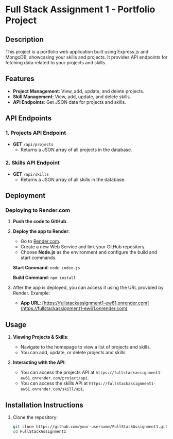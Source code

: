 # Full Stack Assignment 1 - Portfolio Project

## Description

This project is a portfolio web application built using Express.js and MongoDB, showcasing your skills and projects. It provides API endpoints for fetching data related to your projects and skills.

## Features

- **Project Management**: View, add, update, and delete projects.
- **Skill Management**: View, add, update, and delete skills.
- **API Endpoints**: Get JSON data for projects and skills.

## API Endpoints

### 1. Projects API Endpoint
- **GET** `/api/projects`
  - Returns a JSON array of all projects in the database.


### 2. Skills API Endpoint
- **GET** `/api/skills`
  - Returns a JSON array of all skills in the database.
  
## Deployment

### Deploying to Render.com

1. **Push the code to GitHub**.
2. **Deploy the app to Render**:
   - Go to [Render.com](https://render.com).
   - Create a new Web Service and link your GitHub repository.
   - Choose **Node.js** as the environment and configure the build and start commands.

   **Start Command**: `node index.js`
   
   **Build Command**: `npm install`

3. After the app is deployed, you can access it using the URL provided by Render. Example:
   - **App URL**: [https://fullstackassignment1-ew61.onrender.com](https://fullstackassignment1-ew61.onrender.com)

## Usage

1. **Viewing Projects & Skills**:
   - Navigate to the homepage to view a list of projects and skills.
   - You can add, update, or delete projects and skills.

2. **Interacting with the API**:
   - You can access the projects API at `https://fullstackassignment1-ew61.onrender.com/project/api`.
   - You can access the skills API at `https://fullstackassignment1-ew61.onrender.com/skill/api`.

## Installation Instructions

1. Clone the repository:
   ```bash
   git clone https://github.com/your-username/FullStackAssignment1.git
   cd FullStackAssignment1

